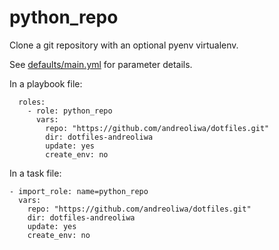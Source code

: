 # python_repo

Clone a git repository with an optional pyenv virtualenv.

See [defaults/main.yml](defaults/main.yml) for parameter details.

In a playbook file:

```
  roles:
    - role: python_repo
      vars:
        repo: "https://github.com/andreoliwa/dotfiles.git"
        dir: dotfiles-andreoliwa
        update: yes
        create_env: no
```

In a task file:

```
- import_role: name=python_repo
  vars:
    repo: "https://github.com/andreoliwa/dotfiles.git"
    dir: dotfiles-andreoliwa
    update: yes
    create_env: no
```
